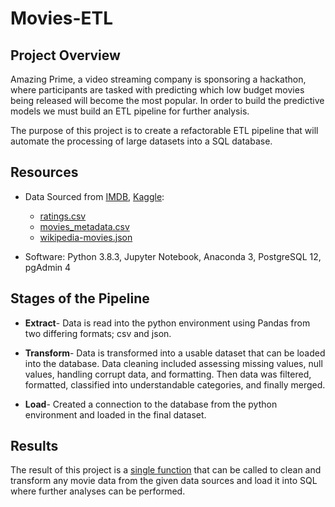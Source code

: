 # Movies-ETL

## Project Overview

Amazing Prime, a video streaming company is sponsoring a hackathon, where participants are tasked with predicting which low budget movies being released will become the most popular.  In order to build the predictive models we must build an ETL pipeline for further analysis.

The purpose of this project is to create a refactorable ETL pipeline that will automate the processing of large datasets into a SQL database.

## Resources
- Data Sourced from [IMDB](https://developer.imdb.com/?ref=ft_ds), [Kaggle](https://www.kaggle.com/):
  -  [ratings.csv](https://github.com/Sheetaltkr/Movies-ETL/Challenge/Resources/ratings.csv) 
  -  [movies_metadata.csv](https://github.com/Sheetaltkr/Movies-ETL/Challenge/Resources/movies_metadata.csv) 
  -  [wikipedia-movies.json](https://github.com/Sheetaltkr/Movies-ETL/Challenge/Resources/wikipedia-movies.json)
               
 - Software: Python 3.8.3, Jupyter Notebook, Anaconda 3, PostgreSQL 12, pgAdmin 4

## Stages of the Pipeline

- **Extract**- Data is read into the python environment using Pandas from two differing formats; csv and json.  

- **Transform**- Data is transformed into a usable dataset that can be loaded into the database.  Data cleaning included assessing missing values, null values, handling corrupt data, and formatting.  Then data was filtered, formatted, classified into understandable categories, and finally merged.

- **Load**- Created a connection to the database from the python environment and loaded in the final dataset.

## Results
The result of this project is a [single function](https://github.com/Sheetaltkr/Movies-ETL/Challenge/ETL_create_database.ipynb) that can be called to clean and transform any movie data from the given data sources and load it into SQL where further analyses can be performed.  
